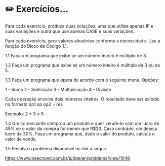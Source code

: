 # ✏️ Exercícios...
Para cada exercício, produza duas soluções: uma que utilize apenas IF e suas
variações e outra que use apenas CASE e suas variações.

Para cada exercício, gere valores aleatórios conforme a necessidade. Use a função
do Bloco de Código 1.1.

1.1 Faça um programa que exibe se um número inteiro é múltiplo de 3.

1.2 Faça um programa que exibe se um número inteiro é múltiplo de 3 ou de 5.

1.3 Faça um programa que opera de acordo com o seguinte menu. Opções:

1 - Soma
2 - Subtração
3 - Multiplicação
4 - Divisão

Cada operação envolve dois números inteiros. O resultado deve ser exibido no formato
op1 op op2 = res

Exemplo:
2 + 3 = 5

1.4 Um comerciante comprou um produto e quer vendê-lo com um lucro de 45% se o valor da compra for menor que R$20. Caso contrário, ele deseja lucro de 30%. Faça um programa que, dado o valor do produto, calcula o valor de venda.

1.5 Resolva o problema disponível no link a seguir.

https://www.beecrowd.com.br/judge/en/problems/view/1048